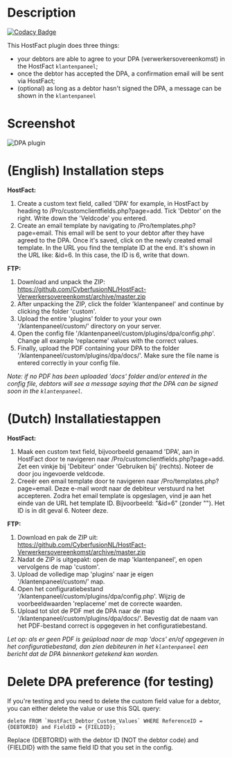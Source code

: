 # Description

[![Codacy Badge](https://api.codacy.com/project/badge/Grade/98af361f371045838b6beda783c6493c)](https://app.codacy.com/app/ik/HostFact-Verwerkersovereenkomst?utm_source=github.com&utm_medium=referral&utm_content=YWatchman/HostFact-Verwerkersovereenkomst&utm_campaign=badger)

This HostFact plugin does three things:

- your debtors are able to agree to your DPA (verwerkersovereenkomst) in the HostFact `klantenpaneel`;
- once the debtor has accepted the DPA, a confirmation email will be sent via HostFact;
- (optional) as long as a debtor hasn't signed the DPA, a message can be shown in the `klantenpaneel`

# Screenshot

![DPA plugin](https://i.imgur.com/wtMLjBs.png)


# (English) Installation steps

**HostFact:**
1. Create a custom text field, called 'DPA' for example, in HostFact by heading to /Pro/customclientfields.php?page=add. Tick 'Debtor' on the right. Write down the 'Veldcode' you entered.
2. Create an email template by navigating to /Pro/templates.php?page=email. This email will be sent to your debtor after they have agreed to the DPA. Once it's saved, click on the newly created email template. In the URL you find the template ID at the end. It's shown in the URL like: &id=6. In this case, the ID is 6, write that down.

**FTP:**
1. Download and unpack the ZIP: https://github.com/CyberfusionNL/HostFact-Verwerkersovereenkomst/archive/master.zip
2. After unpacking the ZIP, click the folder 'klantenpaneel' and continue by clicking the folder 'custom'.
3. Upload the entire 'plugins' folder to your your own '/klantenpaneel/custom/' directory on your server.
4. Open the config file '/klantenpaneel/custom/plugins/dpa/config.php'. Change all example 'replaceme' values with the correct values.
5. Finally, upload the PDF containing your DPA to the folder '/klantenpaneel/custom/plugins/dpa/docs/'. Make sure the file name is entered correctly in your config file.

*Note: if no PDF has been uploaded 'docs' folder and/or entered in the config file, debtors will see a message saying that the DPA can be signed soon in the `klantenpaneel`.*

# (Dutch) Installatiestappen

**HostFact:**
1. Maak een custom text field, bijvoorbeeld genaamd 'DPA', aan in HostFact door te navigeren naar /Pro/customclientfields.php?page=add. Zet een vinkje bij 'Debiteur' onder 'Gebruiken bij' (rechts). Noteer de door jou ingevoerde veldcode.
2. Creeër een email template door te navigeren naar /Pro/templates.php?page=email. Deze e-mail wordt naar de debiteur verstuurd na het accepteren. Zodra het email template is opgeslagen, vind je aan het einde van de URL het template ID. Bijvoorbeeld: "&id=6" (zonder ""). Het ID is in dit geval 6. Noteer deze.

**FTP:**
1. Download en pak de ZIP uit: https://github.com/CyberfusionNL/HostFact-Verwerkersovereenkomst/archive/master.zip
2. Nadat de ZIP is uitgepakt: open de map 'klantenpaneel', en open vervolgens de map 'custom'.
3. Upload de volledige map 'plugins' naar je eigen '/klantenpaneel/custom/' map.
4. Open het configuratiebestand '/klantenpaneel/custom/plugins/dpa/config.php'. Wijzig de voorbeeldwaarden 'replaceme' met de correcte waarden.
5. Upload tot slot de PDF met de DPA naar de map '/klantenpaneel/custom/plugins/dpa/docs/'. Bevestig dat de naam van het PDF-bestand correct is opgegeven in het configuratiebestand.

*Let op: als er geen PDF is geüpload naar de map 'docs' en/of opgegeven in het configuratiebestand, dan zien debiteuren in het `klantenpaneel` een bericht dat de DPA binnenkort getekend kan worden.*

<!--# Optional: Ask debtors to sign
Asking debtors to accept the DPA plugin throughout the HostFact `klantenpaneel`:

![Asking debtors to accept](https://i.imgur.com/LX3OR9A.png)

You can use the following code in your custom/views/header.phtml to show a message to all debtors that haven't signed the DPA yet in the `klantenpaneel`. Below code will check if the debtor has agreed to the DPA yet, and if not, a message will be shown.

*Note*: this code is not working at the moment, because it relies on some variables only passed by HostFact in the `dpa` view. Will try to fix...

    <?php
    $dpa = new Dpa\Dpa_Model();

    if ($dpa->debtorDPAStatus() == '' && strpos($_SERVER['SERVER_NAME'] . $_SERVER['REQUEST_URI'], __('dpa', 'url', 'dpa')) == false) {
        echo '<div class="alert alert-warning" role="alert"><p>'.__('dpa not accepted').' <a href="/klantenpaneel/'.__('dpa', 'url', 'dpa').'/">'.__('accept').'</a></p></div>';
    }
    ?>-->

# Delete DPA preference (for testing)

If you're testing and you need to delete the custom field value for a debtor, you can either delete the value or use this SQL query:

    delete FROM `HostFact_Debtor_Custom_Values` WHERE ReferenceID = {DEBTORID} and FieldID = {FIELDID};

Replace {DEBTORID} with the debtor ID (NOT the debtor code) and {FIELDID} with the same field ID that you set in the config.
